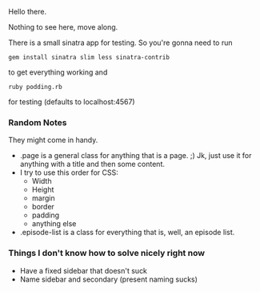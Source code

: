 Hello there.

Nothing to see here, move along.

There is a small sinatra app for testing. So you're gonna need to run

	gem install sinatra slim less sinatra-contrib

to get everything working and
	
	ruby podding.rb

for testing (defaults to localhost:4567)


### Random Notes

They might come in handy.

- .page is a general class for anything that is a page. ;) Jk, just use it for anything with a title and then some content.
- I try to use this order for CSS:
	* Width
	* Height
	* margin
	* border
	* padding
	* anything else
- .episode-list is a class for everything that is, well, an episode list.

### Things I don't know how to solve nicely right now

- Have a fixed sidebar that doesn't suck
- Name sidebar and secondary (present naming sucks)